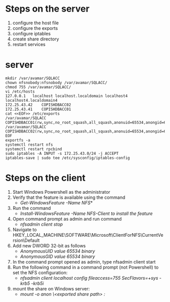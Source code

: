 # Steps on the server
1. configure the host file
2. configure the exports
3. configure iptables
4. create share directory
5. restart services


# server
```shell
mkdir /var/avamar/SQLACC
chown nfsnobody:nfsnobody /var/avamar/SQLACC/
chmod 755 /var/avamar/SQLACC/
vi /etc/hosts
127.0.0.1   localhost localhost.localdomain localhost4 localhost4.localdomain4
172.25.43.42    COPISHDBACC02
172.25.43.41    COPISHDBACC01
cat <<EOF>> /etc/exports
/var/avamar/SQLACC        COPISHDBACC01(rw,sync,no_root_squash,all_squash,anonuid=65534,anongid=65534)
/var/avamar/SQLACC        COPISHDBACC02(rw,sync,no_root_squash,all_squash,anonuid=65534,anongid=65534)
EOF
exportfs -a
systemctl restart nfs
systemctl restart rpcbind
sudo iptables -A INPUT -s 172.25.43.0/24 -j ACCEPT
iptables-save | sudo tee /etc/sysconfig/iptables-config
```

# Steps on the client
1. Start Windows Powershell as the administrator
2. Verify that the feature is available using the command
   - *Get-WindowsFeature -Name NFS**
3. Run the command
   - *Install-WindowsFeature -Name NFS-Client to install the feature*
4. Open command prompt as admin and run command
   - *nfsadmin client stop*
5. Navigate to HKEY_LOCAL_MACHINE\SOFTWARE\Microsoft\ClientForNFS\CurrentVersion\Default
6. Add new DWORD 32-bit as follows
   - *AnonymousUID value 65534 binary*
   - *AnonymousGID value 65534 binary*
7. In the command prompt opened as admin, type nfsadmin client start
8. Run the following command in a command prompt (not Powershell) to set the NFS configuration:
   - *nfsadmin client localhost config fileaccess=755 SecFlavors=+sys -krb5 -krb5i*
9. mount the share on Windows server:
   - *mount -o anon \\<nfs server>\<exported share path> <drive letter>:*
